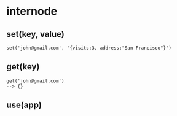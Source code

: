 # internode

## set(key, value)
`set('john@gmail.com', '{visits:3, address:"San Francisco"}')`

## get(key)
```
get('john@gmail.com')
--> {}
```

## use(app)
